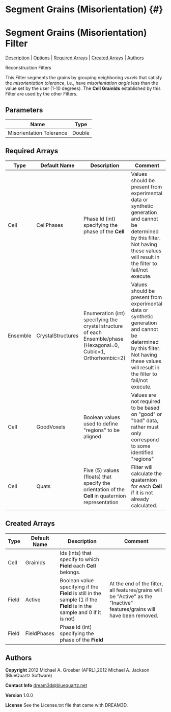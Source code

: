 Segment Grains (Misorientation) {#}
======

<h1 class="pHeading1">Segment Grains (Misorientation) Filter</h1>
<p class="pCellBody">
<a href="../ReconstructionFilters/EBSDSegmentGrains.html#wp2">Description</a> | <a href="../ReconstructionFilters/EBSDSegmentGrains.html#wp3">Options</a> | <a href="../ReconstructionFilters/EBSDSegmentGrains.html#wp4">Required Arrays</a> | <a href="../ReconstructionFilters/EBSDSegmentGrains.html#wp5">Created Arrays</a> | <a href="../ReconstructionFilters/EBSDSegmentGrains.html#wp1">Authors</a> 

Reconstruction Filters


This Filter segments the grains by grouping neighboring _voxels_ that satisfy the _misorientation tolerance_, i.e., have _misorientation angle_ less than the value set by the user (1-10 degrees). The __Cell GrainIds__ established by this Filter are used by the other Filters. 


## Parameters ##

| Name | Type |
|------|------|
| Misorientation Tolerance | Double |

## Required Arrays ##

| Type | Default Name | Description | Comment |
|------|--------------|-------------|---------|
| Cell | CellPhases | Phase Id (int) specifying the phase of the **Cell** | Values should be present from experimental data or synthetic generation and cannot be determined by this filter. Not having these values will result in the filter to fail/not execute. |
| Ensemble | CrystalStructures | Enumeration (int) specifying the crystal structure of each Ensemble/phase (Hexagonal=0, Cubic=1, Orthorhombic=2) | Values should be present from experimental data or synthetic generation and cannot be determined by this filter. Not having these values will result in the filter to fail/not execute. |
| Cell | GoodVoxels | Boolean values used to define "regions" to be aligned | Values are not required to be based on "good" or "bad" data, rather must only correspond to some identified "regions"  |
| Cell | Quats | Five (5) values (floats) that specify the orientation of the **Cell** in quaternion representation | Filter will calculate the quaternion for each **Cell** if it is not already calculated. |

## Created Arrays ##

| Type | Default Name | Description | Comment |
|------|--------------|-------------|---------|
| Cell | GrainIds | Ids (ints) that specify to which **Field** each **Cell** belongs. |  |
| Field | Active | Boolean value specifying if the **Field** is still in the sample (1 if the **Field** is in the sample and 0 if it is not) | At the end of the filter, all features/grains will be "Active" as the "Inactive" features/grains will have been removed.  |
| Field | FieldPhases | Phase Id (int) specifying the phase of the **Field** |  |

## Authors ##

**Copyright** 2012 Michael A. Groeber (AFRL),2012 Michael A. Jackson (BlueQuartz Software)

**Contact Info** dream3d@bluequartz.net

**Version** 1.0.0

**License**  See the License.txt file that came with DREAM3D.




